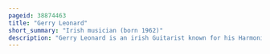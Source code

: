 ```yaml
---
pageid: 38874463
title: "Gerry Leonard"
short_summary: "Irish musician (born 1962)"
description: "Gerry Leonard is an irish Guitarist known for his Harmonic and ambient Guitar Style and for his Work with David Bowie, Suzanne Vega, Rufus Wainwright, Laurie Anderson, Duncan Sheik and many Others. He has a Solo Project called Spooky Ghost. He currently lives in New York."
---
```

